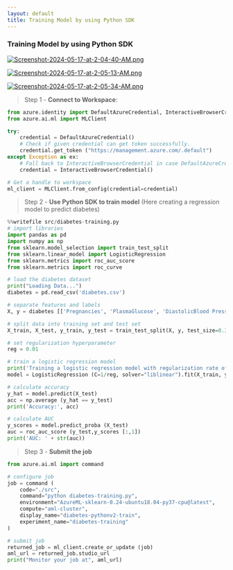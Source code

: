 ```yaml
---
layout: default
title: Training Model by using Python SDK
---
```


### Training Model by using Python SDK

[![Screenshot-2024-05-17-at-2-04-40-AM.png](https://i.postimg.cc/y8Bc2Sdr/Screenshot-2024-05-17-at-2-04-40-AM.png)](https://postimg.cc/0bWzwj7p)

[![Screenshot-2024-05-17-at-2-05-13-AM.png](https://i.postimg.cc/RZX68s2N/Screenshot-2024-05-17-at-2-05-13-AM.png)](https://postimg.cc/CRnxnNhg)

[![Screenshot-2024-05-17-at-2-05-34-AM.png](https://i.postimg.cc/MTyWkXXd/Screenshot-2024-05-17-at-2-05-34-AM.png)](https://postimg.cc/JDzwZrNk)

> Step 1 - **Connect to Workspace**:

```python
from azure.identity import DefaultAzureCredential, InteractiveBrowserCredential 
from azure.ai.ml import MLClient

try:
    credential = DefaultAzureCredential()
    # Check if given credential can get token successfully.
    credential.get_token ("https://management.azure.com/.default")
except Exception as ex:
    # Fall back to InteractiveBrowserCredential in case DefaultAzureCredential not work 
    credential = InteractiveBrowserCredential()
```

```python
# Get a handle to workspace
ml_client = MLClient.from_config(credential=credential)
```

> Step 2 - **Use Python SDK to train model** (Here creating a regression model to predict diabetes)

```python
%%writefile src/diabetes-training.py
# import libraries 
import pandas as pd
import numpy as np
from sklearn.model_selection import train_test_split 
from sklearn.linear_model import LogisticRegression 
from sklearn.metrics import roc_auc_score
from sklearn.metrics import roc_curve

# load the diabetes dataset
print("Loading Data...")
diabetes = pd.read_csv('diabetes.csv')

# separate features and labels
X, y = diabetes [['Pregnancies', 'PlasmaGlucose', 'DiastolicBlood Pressure', 'Triceps Thickness', 'SerumInsulin', 'BMI', 'Diabetes Pedigree', 'Age']

# split data into training set and test set
X_train, X_test, y_train, y_test = train_test_split(X, y, test_size=0.30, random_state=0)

# set regularization hyperparameter
reg = 0.01

# train a logistic regression model
print('Training a logistic regression model with regularization rate of', reg)
model = LogisticRegression (C=1/reg, solver="liblinear").fit(X_train, y_train)

# calculate accuracy
y_hat = model.predict(X_test)
acc = np.average (y_hat == y_test) 
print('Accuracy:', acc)

# calculate AUC
y_scores = model.predict_proba (X_test) 
auc = roc_auc_score (y_test,y_scores [:,1]) 
print('AUC: ' + str(auc))
```
> Step 3 - **Submit the job** 

```python
from azure.ai.ml import command

# configure job 
job = command (
    code="./src",
    command="python diabetes-training.py",
    environment="AzureML-sklearn-0.24-ubuntu18.04-py37-cpu@latest",
    compute="aml-cluster",
    display_name="diabetes-pythonv2-train", 
    experiment_name="diabetes-training"
)

# submit job
returned_job = ml_client.create_or_update (job)
aml_url = returned_job.studio_url
print("Monitor your job at", aml_url)
```